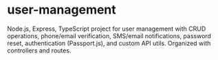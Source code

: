 # user-management
Node.js, Express, TypeScript project for user management with CRUD operations, phone/email verification, SMS/email notifications, password reset, authentication (Passport.js), and custom API utils. Organized with controllers and routes.
